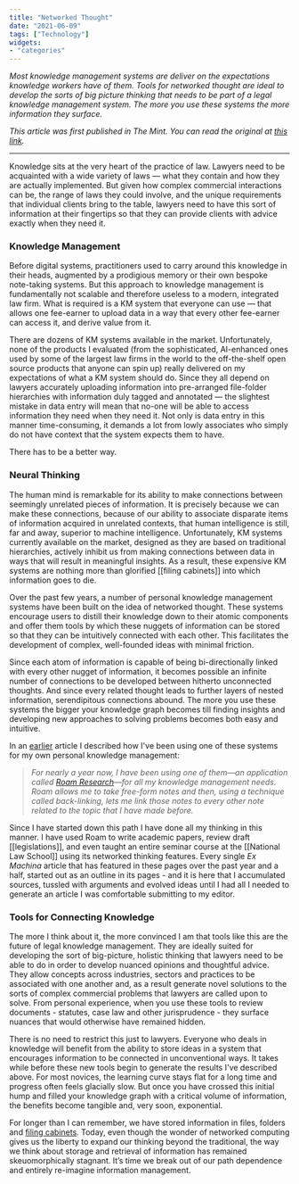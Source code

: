 ```yaml
---
title: "Networked Thought"
date: "2021-06-09"
tags: ["Technology"]
widgets: 
- "categories"
---
```


*Most knowledge management systems are deliver on the expectations knowledge workers have of them. Tools for networked thought are ideal to develop the sorts of big picture thinking that needs to be part of a legal knowledge management system. The more you use these systems the more information they surface.*
<!--more-->

*This article was first published in The Mint. You can read the original at [this link](https://www.livemint.com/opinion/columns/information-systems-should-allow-networked-thought-11623167634526.html).*

---

Knowledge sits at the very heart of the practice of law. Lawyers need to be acquainted with a wide variety of laws — what they contain and how they are actually implemented. But given how complex commercial interactions can be, the range of laws they could involve, and the unique requirements that individual clients bring to the table, lawyers need to have this sort of information at their fingertips so that they can provide clients with advice exactly when they need it.

### Knowledge Management

Before digital systems, practitioners used to carry around this knowledge in their heads, augmented by a prodigious memory or their own bespoke note-taking systems. But this approach to knowledge management is fundamentally not scalable and therefore useless to a modern, integrated law firm. What is required is a KM system that everyone can use — that allows one fee-earner to upload data in a way that every other fee-earner can access it, and derive value from it.

There are dozens of KM systems available in the market. Unfortunately, none of the products I evaluated (from the sophisticated, AI-enhanced ones used by some of the largest law firms in the world to the off-the-shelf open source products that anyone can spin up) really delivered on my expectations of what a KM system should do. Since they all depend on lawyers accurately uploading information into pre-arranged file-folder hierarchies with information duly tagged and annotated — the slightest mistake in data entry will mean that no-one will be able to access information they need when they need it. Not only is data entry in this manner time-consuming, it demands a lot from lowly associates who simply do not have context that the system expects them to have.

There has to be a better way.

### Neural Thinking

The human mind is remarkable for its ability to make connections between seemingly unrelated pieces of information. It is precisely because we can make these connections, because of our ability to associate disparate items of information acquired in unrelated contexts, that human intelligence is still, far and away, superior to machine intelligence. Unfortunately, KM systems currently available on the market, designed as they are based on traditional hierarchies, actively inhibit us from making connections between data in ways that will result in meaningful insights. As a result, these expensive KM systems are nothing more than glorified [[filing cabinets]] into which information goes to die.

Over the past few years, a number of personal knowledge management systems have been built on the idea of networked thought. These systems encourage users to distill their knowledge down to their atomic components and offer them tools by which these nuggets of information can be stored so that they can be intuitively connected with each other. This facilitates the development of complex, well-founded ideas with minimal friction.

Since each atom of information is capable of being bi-directionally linked with every other nugget of information, it becomes possible an infinite number of connections to be developed between hitherto unconnected thoughts. And since every related thought leads to further layers of nested information, serendipitous connections abound. The more you use these systems the bigger your knowledge graph becomes till finding insights and developing new approaches to solving problems becomes both easy and intuitive.

In an [earlier](/09/december/2020/tools-for-thought/) article I described how I've been using one of these systems for my own personal knowledge management:

> *For nearly a year now, I have been using one of them—an application called [Roam Research](https://roamresearch.com/)—for all my knowledge management needs. Roam allows me to take free-form notes and then, using a technique called back-linking, lets me link those notes to every other note related to the topic that I have made before.*

Since I have started down this path I have done all my thinking in this manner. I have used Roam to write academic papers, review draft [[legislations]], and even taught an entire seminar course at the [[National Law School]] using its networked thinking features. Every single *Ex Machina* article that has featured in these pages over the past year and a half, started out as an outline in its pages - and it is here that I accumulated sources, tussled with arguments and evolved ideas until I had all I needed to generate an article I was comfortable submitting to my editor.

### Tools for Connecting Knowledge

The more I think about it, the more convinced I am that tools like this are the future of legal knowledge management. They are ideally suited for developing the sort of big-picture, holistic thinking that lawyers need to be able to do in order to develop nuanced opinions and thoughtful advice. They allow concepts across industries, sectors and practices to be associated with one another and, as a result generate novel solutions to the sorts of complex commercial problems that lawyers are called upon to solve. From personal experience, when you use these tools to review documents - statutes, case law and other jurisprudence - they surface nuances that would otherwise have remained hidden.

There is no need to restrict this just to lawyers. Everyone who deals in knowledge will benefit from the ability to store ideas in a system that encourages information to be connected in unconventional ways. It takes while before these new tools begin to generate the results I've described above. For most novices, the learning curve stays flat for a long time and progress often feels glacially slow. But once you have crossed this initial hump and filled your knowledge graph with a critical volume of information, the benefits become tangible and, very soon, exponential.

For longer than I can remember, we have stored information in files, folders and [filing cabinets](https://placesjournal.org/article/the-filing-cabinet-and-20th-century-information-infrastructure/). Today, even though the wonder of networked computing gives us the liberty to expand our thinking beyond the traditional, the way we think about storage and retrieval of information has remained skeuomorphically stagnant. It’s time we break out of our path dependence and entirely re-imagine information management.

